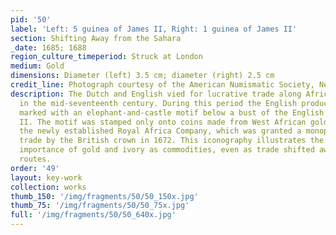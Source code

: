 ```yaml
---
pid: '50'
label: 'Left: 5 guinea of James II, Right: 1 guinea of James II'
section: Shifting Away from the Sahara
_date: 1685; 1688
region_culture_timeperiod: Struck at London
medium: Gold
dimensions: Diameter (left) 3.5 cm; diameter (right) 2.5 cm
credit_line: Photograph courtesy of the American Numismatic Society, New York, 0000.999.596
description: The Dutch and English vied for lucrative trade along Africa?s West Coast
  in the mid-seventeenth century. During this period the English produced guinea coins
  marked with an elephant-and-castle motif below a bust of the English king, James
  II. The motif was stamped only onto coins made from West African gold acquired by
  the newly established Royal Africa Company, which was granted a monopoly on this
  trade by the British crown in 1672. This iconography illustrates the continuing
  importance of gold and ivory as commodities, even as trade shifted away from Saharan
  routes.
order: '49'
layout: key-work
collection: works
thumb_150: '/img/fragments/50/50_150x.jpg'
thumb_75: '/img/fragments/50/50_75x.jpg'
full: '/img/fragments/50/50_640x.jpg'
---
```

